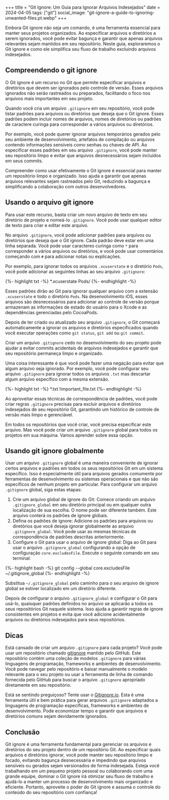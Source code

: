 +++
title = "Git Ignore: Um Guia para Ignorar Arquivos Indesejados"
date = 2024-04-05
tags: ["git"]
social_image: "git-ignore-a-guide-to-ignoring-unwanted-files.pt.webp"
+++

<p class="intro"><span class="dropcap">E</span>mbora Git ignore não seja um comando, é uma ferramenta essencial para manter seus projetos organizados. Ao especificar arquivos e diretórios a serem ignorados, você pode evitar bagunça e garantir que apenas arquivos relevantes sejam mantidos em seu repositório. Neste guia, exploraremos o Git ignore e como ele simplifica seu fluxo de trabalho excluindo arquivos indesejados.</p>

## Compreendendo o git ignore
O Git ignore é um recurso no Git que permite especificar arquivos e diretórios que devem ser ignorados pelo controle de versão. Esses arquivos ignorados não serão rastreados ou preparados, facilitando o foco nos arquivos mais importantes em seu projeto.

Quando você cria um arquivo `.gitignore` em seu repositório, você pode listar padrões para arquivos ou diretórios que deseja que o Git ignore. Esses padrões podem incluir nomes de arquivos, nomes de diretórios ou padrões de caractere curinga para corresponder a vários arquivos ou diretórios.

Por exemplo, você pode querer ignorar arquivos temporários gerados pelo seu ambiente de desenvolvimento, artefatos de compilação ou arquivos contendo informações sensíveis como senhas ou chaves de API. Ao especificar esses padrões em seu arquivo `.gitignore`, você pode manter seu repositório limpo e evitar que arquivos desnecessários sejam incluídos em seus commits.

Compreender como usar efetivamente o Git ignore é essencial para manter um repositório limpo e organizado. Isso ajuda a garantir que apenas arquivos relevantes sejam rastreados pelo Git, reduzindo a bagunça e simplificando a colaboração com outros desenvolvedores.

## Usando o arquivo git ignore
Para usar este recurso, basta criar um novo arquivo de texto em seu diretório de projeto e nomeá-lo `.gitignore`. Você pode usar qualquer editor de texto para criar e editar este arquivo.

No arquivo `.gitignore`, você pode adicionar padrões para arquivos ou diretórios que deseja que o Git ignore. Cada padrão deve estar em uma linha separada. Você pode usar caracteres curinga como `*` para corresponder a vários arquivos ou diretórios, e você pode usar comentários começando com `#` para adicionar notas ou explicações.

Por exemplo, para ignorar todos os arquivos `.xcuserstate` e o diretório `Pods`, você pode adicionar as seguintes linhas ao seu arquivo `.gitignore`:

{%- highlight txt -%}
*.xcuserstate
Pods/
{%- endhighlight -%}

Esses padrões dirão ao Git para ignorar qualquer arquivo com a extensão `.xcuserstate` e todo o diretório `Pods`. Na desenvolvimento iOS, esses arquivos são desnecessários para adicionar ao controle de versão porque armazenam as informações de estado do usuário para o Xcode e as dependências gerenciadas pelo CocoaPods.

Depois de ter criado ou atualizado seu arquivo `.gitignore`, o Git começará automaticamente a ignorar os arquivos e diretórios especificados quando você executar operações como `git status`, `git add` ou `git commit`.

Criar um arquivo `.gitignore` cedo no desenvolvimento do seu projeto pode ajudar a evitar commits acidentais de arquivos indesejados e garantir que seu repositório permaneça limpo e organizado.

Uma coisa interessante é que você pode fazer uma negação para evitar que algum arquivo seja ignorado. Por exemplo, você pode configurar seu arquivo `.gitignore` para ignorar todos os arquivos `.txt` mas descartar algum arquivo específico com a mesma extensão.

{%- highlight txt -%}
*.txt
!important_file.txt
{%- endhighlight -%}

Ao aproveitar essas técnicas de correspondência de padrões, você pode criar regras `.gitignore` precisas para excluir arquivos e diretórios indesejados de seu repositório Git, garantindo um histórico de controle de versão mais limpo e gerenciável. 

Em todos os repositórios que você criar, você precisa especificar este arquivo. Mas você pode criar um arquivo `.gitignore` global para todos os projetos em sua máquina. Vamos aprender sobre essa opção.

## Usando git ignore globalmente
Usar um arquivo `.gitignore` global é uma maneira conveniente de ignorar certos arquivos e padrões em todos os seus repositórios Git em um sistema específico. Isso é especialmente útil para arquivos gerados comumente por ferramentas de desenvolvimento ou sistemas operacionais e que não são específicos de nenhum projeto em particular. Para configurar um arquivo `.gitignore` global, siga estas etapas:

1. Crie um arquivo global de ignore do Git: Comece criando um arquivo `.gitignore_global` em seu diretório principal ou em qualquer outra localização de sua escolha. O nome pode ser diferente também. Este arquivo conterá os padrões de ignore globais.
2. Defina os padrões de ignore: Adicione os padrões para arquivos ou diretórios que você deseja ignorar globalmente ao arquivo `.gitignore_global`. Você pode usar as mesmas técnicas de correspondência de padrões descritas anteriormente.
3. Configure o Git para usar o arquivo de ignore global: Diga ao Git para usar o arquivo `.gitignore_global` configurando a opção de configuração `core.excludesFile`. Execute o seguinte comando em seu terminal:

{%- highlight bash -%}
git config --global core.excludesFile ~/.gitignore_global
{%- endhighlight -%}

Substitua `~/.gitignore_global` pelo caminho para o seu arquivo de ignore global se estiver localizado em um diretório diferente.

Depois de configurar o arquivo `.gitignore_global` e configurar o Git para usá-lo, quaisquer padrões definidos no arquivo se aplicarão a todos os seus repositórios Git naquele sistema. Isso ajuda a garantir regras de ignore consistentes em projetos e evita que você adicione acidentalmente arquivos ou diretórios indesejados para seus repositórios.

## Dicas
Está cansado de criar um arquivo `.gitignore` para cada projeto? Você pode usar um repositório chamado [gitignore][gitignore_repo] mantido pelo GitHub. Este repositório contém uma coleção de modelos `.gitignore` para várias linguagens de programação, frameworks e ambientes de desenvolvimento. Você pode navegar pelo repositório e baixar manualmente o modelo relevante para o seu projeto ou usar a ferramenta de linha de comando fornecida pelo GitHub para buscar o arquivo `.gitignore` apropriado diretamente em seu repositório.

Está se sentindo preguiçoso? Tente usar o [Gitignore.io][gitignore_io]. Esta é uma ferramenta útil e bem prática para gerar arquivos `.gitignore` adaptados a linguagens de programação específicas, frameworks e ambientes de desenvolvimento. Pode economizar tempo e garantir que arquivos e diretórios comuns sejam devidamente ignorados.

## Conclusão
Git ignore é uma ferramenta fundamental para gerenciar os arquivos e diretórios do seu projeto dentro de um repositório Git. Ao especificar quais arquivos e diretórios ignorar, você pode manter seu repositório limpo e focado, evitando bagunça desnecessária e impedindo que arquivos sensíveis ou gerados sejam versionados de forma indesejada. Esteja você trabalhando em um pequeno projeto pessoal ou colaborando com uma grande equipe, dominar o Git ignore irá otimizar seu fluxo de trabalho e ajudá-lo a manter um processo de desenvolvimento mais organizado e eficiente. Portanto, aproveite o poder do Git ignore e assuma o controle do conteúdo do seu repositório com confiança!

[gitignore_repo]: https://github.com/github/gitignore
[gitignore_io]:   https://www.toptal.com/developers/gitignore/